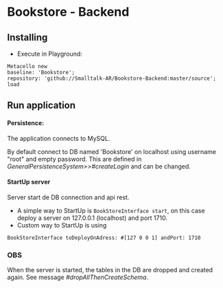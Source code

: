 # Bookstore - Backend

## Installing
  - Execute in Playground:

  ```smalltalk
  Metacello new
  baseline: 'Bookstore';
  repository: 'github://Smalltalk-AR/Bookstore-Backend:master/source';
  load
  ```
## Run application
  #### Persistence:
  The application connects to MySQL.

  By default connect to DB named 'Bookstore' on localhost using username "root" and empty password. This are defined in *GeneralPersistenceSystem>>#createLogin* and can be changed.
  #### StartUp server
  Server start de DB connection and api rest.
  - A simple way to StartUp is ```BookStoreInterface start```, on this case deploy a server on 127.0.0.1 (localhost) and port 1710.
  - Custom way to StartUp is using
  ```
  BookStoreInterface toDeployOnAdress: #[127 0 0 1] andPort: 1710
  ```
  ### OBS
  When the server is started, the tables in the DB are dropped and created again.
  See message _#dropAllThenCreateSchema_.
